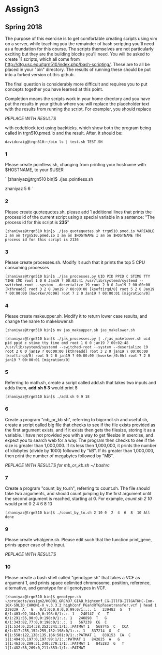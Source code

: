 # Assign3
## Spring 2018

The purpose of this exercise is to get comfortable creating scripts using vim on a server, while teaching you the remainder of bash scripting you'll need as a foundation for this course. The scripts themselves are not particularly exciting but they are the building blocks you'll need.  You will be asked to create 11 scripts, which all come from http://dtg.usc.edu/tgrn510/index.php/bash-scripting/.  These are to all be placed in your "bin" directory. The results of running these should be put into a forked version of this github. 

The final question is considerably more difficult and requires you to put concepts together you have learned at this point.

 Completion means the scripts work in your home directory and you have put the results in your github where you will replace the placeholder text with the results from running the script. For exampler, you should replace

*REPLACE WITH RESULTS*

with codeblock text using backticks, which show both the program being called in trgn510.pmed.io and the result.  After, it should be:

`
davidcraig@trgn510:~/bin ls | test.sh
TEST.SH
`

### 1
Please create pointless.sh, changing from printing your hostname with $HOSTNAME, to your $USER

` [zhaniyaz@trgn510 bin]$ ./jas_pointless.sh

zhaniyaz
5
6
`


### 2
Please create quotequotes.sh, please add 1 additional lines that prints the process id of the current script using a special variable in a sentence: "The process id for this script is **235**"

` [zhaniyaz@trgn510 bin]$ ./jas_quotequotes.sh
trgn510.pmed.io
VARIABLE
I am on trgn510.pmed.io
I am on $HOSTNAME
I am on $HOSTNAME
The process id for this script is 2136
`

### 3
Please create processes.sh.  Modify it such that it prints the top 5 CPU consuming processes

`[zhaniyaz@trgn510 bin]$ ./jas_processes.py
UID PID PPID C STIME TTY TIME CMD root 1 0 0 Jan19 ? 00:02:41 /usr/lib/systemd/systemd --switched-root --system --deserialize 19 root 2 0 0 Jan19 ? 00:00:00 [kthreadd] root 3 2 0 Jan19 ? 00:00:00 [ksoftirqd/0] root 5 2 0 Jan19 ? 00:00:00 [kworker/0:0H] root 7 2 0 Jan19 ? 00:00:01 [migration/0]`

### 4
Please create makeupper.sh.  Modify it to return lower case results, and change the name to makelower.sh

`[zhaniyaz@trgn510 bin]$ mv jas_makeupper.sh jas_makelower.sh`

`[zhaniyaz@trgn510 bin]$ ./jas_processes.py | ./jas_makelower.sh
uid pid ppid c stime tty time cmd root 1 0 0 jan19 ? 00:02:48 /usr/lib/systemd/systemd --switched-root --system --deserialize 19 root 2 0 0 jan19 ? 00:00:00 [kthreadd] root 3 2 0 jan19 ? 00:00:00 [ksoftirqd/0] root 5 2 0 jan19 ? 00:00:00 [kworker/0:0h] root 7 2 0 jan19 ? 00:00:01 [migration/0] 
`

### 5
Referring to math.sh, create a script called add.sh that takes two inputs and adds them, **add.sh 5 3** would print 8

`
[zhaniyaz@trgn510 bin]$ ./add.sh 9 9
18
`

### 6
Create a program "mb_or_kb.sh", referring to bigornot.sh and useful.sh, create a script called big file that checks to see if the file exists provided as the first argument exists, and if it exists then gets the filesize, storing it as a variable. I have not provided you with a way to get filesize in exercise, and expect you to search web for a way.  The program then checks to see if the size is greater than 1,000,000.  If its less then 1,000,000, it prints the number of kilobytes (divide by 1000) followed by "kB".  If its greater than 1,000,000, then print the number of megabytes followed by "MB".

*REPLACE WITH RESULTS for mb_or_kb.sh ~/.bashrc*

### 7
Create a program "count_by_to.sh", referring to count.sh.  The file should take two arguments, and should count jumping by the first argument until the second argument is reached, starting at 0.  For example, *count.sh 2 10* would print 0 2 4 6 8 10

`
[zhaniyaz@trgn510 bin]$ ./count_by_to.sh 2 10
0  2  4  6  8  10
All done
`

### 9
Please create whatgene.sh.  Please edit such that the function print_gene, prints upper case of the input.

*REPLACE WITH RESULTS*

### 10
Please create a bash shell called "genotype.sh" that takes a VCF as argument 1, and prints space delimited chromosome, position, reference, alternative, and genotype for all genotypes in VCF.

`
[zhaniyaz@trgn510 bin]$ genotype.sh ~/projects/assign2/HG001_GRCh37_GIAB_highconf_CG-IllFB-IllGATKHC-Ion-10X-SOLID_CHROM1-X_v.3.3.2_highconf_PGandRTGphasetransfer.vcf | head
1	239339	A	G	0/1:0:0,0:0,0:99:0/1:.:.
1	239482	G	T	0/1:403:92,104:0,0:198:0/1:.:.
1	240147	C	T	0/1:291:55,90:0,0:198:0/1:.:.
1	240898	T	G	0/1:343:82,77:0,0:198:0/1:.:.
1	567239	CG	C	1|1:534:0,214:38,252:241:1/1:.:PATMAT
1	568745	C	CCA	0/1:817:255,152:255,152:198:0/1:.:.
1	837214	G	C	0|1:558:122,138:135,166:581:0/1:.:PATMAT
1	838153	CA	C	1|1:404:0,197:0,197:99:1/1:.:PATMAT
1	842825	A	G	1|1:463:0,209:31,240:279:1/1:.:PATMAT
1	845283	G	T	1|1:482:58,269:0,211:353:1/1:.:PATMAT
`
